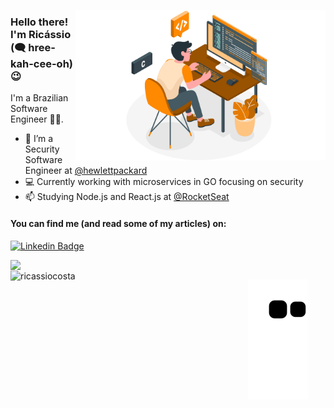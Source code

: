 <img align="right" src="./.github/programming.png" width="400"  > </img>

### Hello there! I'm Ricássio (🗨 hree-kah-cee-oh) 😉

I'm a Brazilian Software Engineer 👨‍💻. 

- 🔭 I’m a Security Software Engineer at [@hewlettpackard](https://github.com/hewlettpackard)
- 💻 Currently working with microservices in GO focusing on security
- 📫 Studying Node.js and React.js at [@RocketSeat](https://github.com/RocketSeat)

#### You can find me (and read some of my articles) on:
[![Linkedin Badge](https://img.shields.io/badge/-LinkedIn-blue?style=flat-square&logo=Linkedin&logoColor=white&link=https://www.linkedin.com/in/ricassiocosta/)](https://www.linkedin.com/in/ricassiocosta/)

 <p >&nbsp; <img  align="left" src="https://github-readme-stats.vercel.app/api?username=ricassiocosta&theme=algolia" width="380" > </img>
 <img align="left" src="https://github-readme-streak-stats.herokuapp.com/?user=ricassiocosta&theme=algolia" alt="ricassiocosta" width="380" /></p>

![Snake animation](https://github.com/ricassiocosta/ricassiocosta/blob/output/github-contribution-grid-snake.svg)
